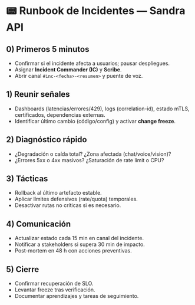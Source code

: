 # 📟 Runbook de Incidentes — Sandra API
## 0) Primeros 5 minutos
- Confirmar si el incidente afecta a usuarios; pausar despliegues.  
- Asignar **Incident Commander (IC)** y **Scribe**.  
- Abrir canal `#inc-<fecha>-<resumen>` y puente de voz.

## 1) Reunir señales
- Dashboards (latencias/errores/429), logs (correlation-id), estado mTLS, certificados, dependencias externas.  
- Identificar último cambio (código/config) y activar **change freeze**.

## 2) Diagnóstico rápido
- ¿Degradación o caída total? ¿Zona afectada (chat/voice/vision)?  
- ¿Errores 5xx o 4xx masivos? ¿Saturación de rate limit o CPU?

## 3) Tácticas
- Rollback al último artefacto estable.  
- Aplicar límites defensivos (rate/quota) temporales.  
- Desactivar rutas no críticas si es necesario.

## 4) Comunicación
- Actualizar estado cada 15 min en canal del incidente.  
- Notificar a stakeholders si supera 30 min de impacto.  
- Post-mortem en 48 h con acciones preventivas.

## 5) Cierre
- Confirmar recuperación de SLO.  
- Levantar freeze tras verificación.  
- Documentar aprendizajes y tareas de seguimiento.
